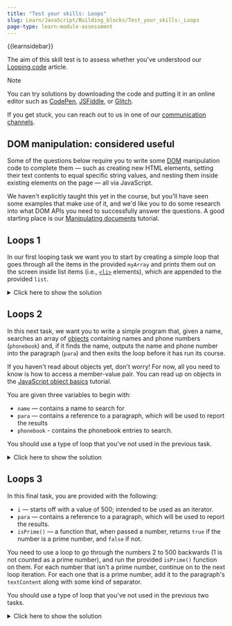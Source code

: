 ```yaml
---
title: "Test your skills: Loops"
slug: Learn/JavaScript/Building_blocks/Test_your_skills:_Loops
page-type: learn-module-assessment
---
```


{{learnsidebar}}

The aim of this skill test is to assess whether you've understood our [Looping code](/en-US/docs/Learn/JavaScript/Building_blocks/Looping_code) article.

> [!NOTE]
> You can try solutions by downloading the code and putting it in an online editor such as [CodePen](https://codepen.io/), [JSFiddle](https://jsfiddle.net/), or [Glitch](https://glitch.com/).
>
> If you get stuck, you can reach out to us in one of our [communication channels](/en-US/docs/MDN/Community/Communication_channels).

## DOM manipulation: considered useful

Some of the questions below require you to write some [DOM](/en-US/docs/Glossary/DOM) manipulation code to complete them — such as creating new HTML elements, setting their text contents to equal specific string values, and nesting them inside existing elements on the page — all via JavaScript.

We haven't explicitly taught this yet in the course, but you'll have seen some examples that make use of it, and we'd like you to do some research into what DOM APIs you need to successfully answer the questions. A good starting place is our [Manipulating documents](/en-US/docs/Learn/JavaScript/Client-side_web_APIs/Manipulating_documents) tutorial.

## Loops 1

In our first looping task we want you to start by creating a simple loop that goes through all the items in the provided `myArray` and prints them out on the screen inside list items (i.e., [`<li>`](/en-US/docs/Web/HTML/Element/li) elements), which are appended to the provided `list`.

<details>
<summary>Click here to show the solution</summary>

In our first looping task we want you start by creating a simple `for...of` loop that goes through all the items in the provided `myArray` and prints them out on the screen inside list items, which are appended to the provided `list`.

Note that using a `for()` loop would also be acceptable, as would a different loop structure such as `while()`.

The finished code should look something like this:

```js
const myArray = ["tomatoes", "chick peas", "onions", "rice", "black beans"];

const list = document.createElement("ul");

for (let item of myArray) {
  const listItem = document.createElement("li");
  listItem.textContent = item;
  list.appendChild(listItem);
}
```

</details>

## Loops 2

In this next task, we want you to write a simple program that, given a name, searches an array of [objects](/en-US/docs/Glossary/Object) containing names and phone numbers (`phonebook`) and, if it finds the name, outputs the name and phone number into the paragraph (`para`) and then exits the loop before it has run its course.

If you haven't read about objects yet, don't worry! For now, all you need to know is how to access a member-value pair. You can read up on objects in the [JavaScript object basics](/en-US/docs/Learn/JavaScript/Objects/Basics) tutorial.

You are given three variables to begin with:

- `name` — contains a name to search for
- `para` — contains a reference to a paragraph, which will be used to report the results
- `phonebook` - contains the phonebook entries to search.

You should use a type of loop that you've not used in the previous task.

<details>
<summary>Click here to show the solution</summary>

In this next task, we want you to write a simple program that, given a name, searches an array of objects containing names and emails (`phonebook`) and, if it finds the name, outputs the name and phone number and then uses `break` to exit the loop.

If the name is not found, it lets the user know.

You should use a type of loop that you've not used in the previous task.

The finished code should look something like this:

```js
const name = "Mustafa";
const para = document.createElement("p");

const phonebook = [
  { name: "Chris", number: "1549" },
  { name: "Li Kang", number: "9634" },
  { name: "Anne", number: "9065" },
  { name: "Francesca", number: "3001" },
  { name: "Mustafa", number: "6888" },
  { name: "Tina", number: "4312" },
  { name: "Bert", number: "7780" },
  { name: "Jada", number: "2282" },
];

// Add your code here
for (let i = 0; i < phonebook.length; i++) {
  if (phonebook[i].name === name) {
    para.textContent = `${phonebook[i].name}'s number is ${phonebook[i].number}.`;
    break;
  }

  if (i === phonebook.length - 1) {
    para.textContent = "Name not found in the phonebook";
  }
}
```

</details>

## Loops 3

In this final task, you are provided with the following:

- `i` — starts off with a value of 500; intended to be used as an iterator.
- `para` — contains a reference to a paragraph, which will be used to report the results.
- `isPrime()` — a function that, when passed a number, returns `true` if the number is a prime number, and `false` if not.

You need to use a loop to go through the numbers 2 to 500 backwards (1 is not counted as a prime number), and run the provided `isPrime()` function on them. For each number that isn't a prime number, continue on to the next loop iteration. For each one that is a prime number, add it to the paragraph's `textContent` along with some kind of separator.

You should use a type of loop that you've not used in the previous two tasks.

<details>
<summary>Click here to show the solution</summary>

Finally, you'll need to use a loop to go through the numbers 1 to 500, backwards, and run the `isPrime()` function on them. For each number that isn't a prime number, use the `continue` keyword to move on to the next loop iteration. For each one that is a prime number, add it to the paragraph's `textContent`.

You should use a type of loop that you've not used in the previous two tasks.

The code should look something like this:

```js
do {
  if (isPrime(i)) {
    para.textContent += `${i} `;
  }
  i--;
} while (i > 1);
```

(Answer provided by harryghgim; well done!)

</details>

